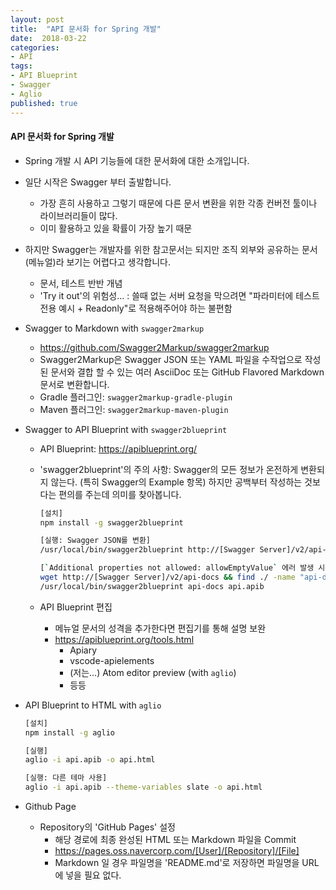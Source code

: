```yaml
---
layout: post
title:  "API 문서화 for Spring 개발"
date:  2018-03-22
categories:
- API
tags:
- API Blueprint
- Swagger
- Aglio
published: true
---
```

#### API 문서화 for Spring 개발
- Spring 개발 시 API 기능들에 대한 문서화에 대한 소개입니다.

- 일단 시작은 Swagger 부터 출발합니다.
  - 가장 흔히 사용하고 그렇기 때문에 다른 문서 변환을 위한 각종 컨버전 툴이나 라이브러리들이 많다.
  - 이미 활용하고 있을 확률이 가장 높기 때문

- 하지만 Swagger는 개발자를 위한 참고문서는 되지만 조직 외부와 공유하는 문서(메뉴얼)라 보기는 어렵다고 생각합니다.
  - 문서, 테스트 반반 개념
  - 'Try it out'의 위험성... : 쓸때 없는 서버 요청을 막으려면 "파라미터에 테스트 전용 예시 + Readonly"로 적용해주어야 하는 불편함

- Swagger to Markdown with `swagger2markup`
  - https://github.com/Swagger2Markup/swagger2markup
  - Swagger2Markup은 Swagger JSON 또는 YAML 파일을 수작업으로 작성된 문서와 결합 할 수 있는 여러 AsciiDoc 또는 GitHub Flavored Markdown 문서로 변환합니다.
  - Gradle 플러그인: `swagger2markup-gradle-plugin`
  - Maven 플러그인: `swagger2markup-maven-plugin`

- Swagger to API Blueprint with `swagger2blueprint`
  - API Blueprint: https://apiblueprint.org/
  - 'swagger2blueprint'의 주의 사항: Swagger의 모든 정보가 온전하게 변환되지 않는다. (특히 Swagger의 Example 항목) 하지만 공백부터 작성하는 것보다는 편의를 주는데 의미를 찾아봅니다.

    ```bash
    [설치]
    npm install -g swagger2blueprint

    [실행: Swagger JSON를 변환]
    /usr/local/bin/swagger2blueprint http://[Swagger Server]/v2/api-docs api.apib

    [`Additional properties not allowed: allowEmptyValue` 에러 발생 시]
    wget http://[Swagger Server]/v2/api-docs && find ./ -name "api-docs" -exec perl -pi -e 's/,"allowEmptyValue":false//g' {} \;
    /usr/local/bin/swagger2blueprint api-docs api.apib
    ```

  - API Blueprint 편집
    - 메뉴얼 문서의 성격을 추가한다면 편집기를 통해 설명 보완
    - https://apiblueprint.org/tools.html
      - Apiary
      - vscode-apielements
      - (저는...) Atom editor preview (with `aglio`)
      - 등등

- API Blueprint to HTML with `aglio`
  ```bash
  [설치]
  npm install -g aglio

  [실행]
  aglio -i api.apib -o api.html

  [실행: 다른 테마 사용]
  aglio -i api.apib --theme-variables slate -o api.html
  ```

- Github Page
  - Repository의 'GitHub Pages' 설정
    - 해당 경로에 최종 완성된 HTML 또는 Markdown 파일을 Commit
    - https://pages.oss.navercorp.com/[User]/[Repository]/[File]
    - Markdown 일 경우 파일명을 'README.md'로 저장하면 파일명을 URL에 넣을 필요 없다.